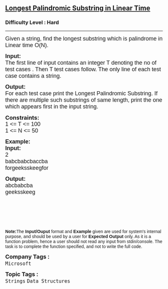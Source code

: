<h2><a href="https://www.geeksforgeeks.org/problems/longest-palindromic-substring-in-linear-time/1?page=2&difficulty=Hard&status=unsolved&sortBy=submissions">Longest Palindromic Substring in Linear Time</a></h2><h3>Difficulty Level : Hard</h3><hr><div class="problems_problem_content__Xm_eO"><p><span style="font-size:18px"><span style="font-family:arial,helvetica,sans-serif">Given a string, find the longest substring which is palindrome in Linear time O(N).</span></span></p>

<p><span style="font-size:18px"><span style="font-family:arial,helvetica,sans-serif"><strong>Input:</strong></span><br>
<span style="font-family:arial,helvetica,sans-serif">The first line of input contains an integer T denoting the no of test cases . Then T test cases follow. The only&nbsp;line of each test case contains a string.</span></span></p>

<p><span style="font-size:18px"><span style="font-family:arial,helvetica,sans-serif"><strong>Output:</strong></span><br>
<span style="font-family:arial,helvetica,sans-serif">For each test case print the&nbsp;Longest Palindromic Substring. If there are multiple such&nbsp;substrings of same length, print the one which appears first in the input string.</span></span></p>

<p><span style="font-size:18px"><strong>Constraints:</strong><br>
<span style="font-family:arial,helvetica,sans-serif">1 &lt;= T &lt;= 100</span><br>
<span style="font-family:arial,helvetica,sans-serif">1 &lt;= N &lt;= 50</span></span></p>

<p><span style="font-size:18px"><span style="font-family:arial,helvetica,sans-serif"><strong>Example:</strong></span></span><br>
<span style="font-size:18px"><span style="font-family:arial,helvetica,sans-serif"><strong>Input:</strong></span></span><br>
<span style="font-size:18px"><span style="font-family:arial,helvetica,sans-serif">2</span><br>
<span style="font-family:arial,helvetica,sans-serif">babcbabcbaccba</span><br>
<span style="font-family:arial,helvetica,sans-serif">forgeeksskeegfor</span></span></p>

<p><span style="font-size:18px"><span style="font-family:arial,helvetica,sans-serif"><strong>Output:</strong></span><br>
<span style="font-family:arial,helvetica,sans-serif">abcbabcba</span><br>
<span style="font-family:arial,helvetica,sans-serif">geeksskeeg</span></span></p>

<p>&nbsp;</p>

<p>&nbsp;</p>

<p>&nbsp;</p>

<p><span style="font-size:14px"><span style="font-family:arial,helvetica,sans-serif"><strong>Note:</strong>The <strong>Input/Ouput</strong> format and <strong>Example</strong> given are used for system's internal purpose, and should be used by a user for <strong>Expected Output</strong> only. As it is a function problem, hence a user should not read any input from stdin/console. The task is to complete the function specified, and not to write the full code.</span></span></p>
</div><p><span style=font-size:18px><strong>Company Tags : </strong><br><code>Microsoft</code>&nbsp;<br><p><span style=font-size:18px><strong>Topic Tags : </strong><br><code>Strings</code>&nbsp;<code>Data Structures</code>&nbsp;